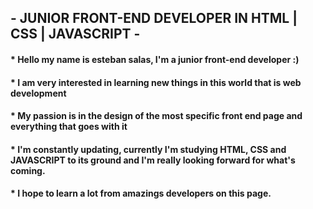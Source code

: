 ## - JUNIOR FRONT-END DEVELOPER IN HTML | CSS | JAVASCRIPT -

#### * Hello my name is esteban salas, I'm a junior front-end developer :)
#### * I am very interested in learning new things in this world that is web development
#### * My passion is in the design of the most specific front end page and everything that goes with it
#### * I'm constantly updating, currently I'm studying HTML, CSS and JAVASCRIPT to its ground and I'm really looking forward for what's coming.

#### * I hope to learn a lot from amazings developers on this page.
